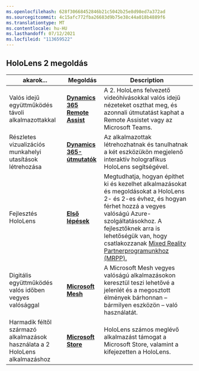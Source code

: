 ```yaml
---
ms.openlocfilehash: 628f30668452846b21c5042b25e8d98ed7a372ad
ms.sourcegitcommit: 4c15afc772fba26683d9b75e38c44a018b4889f6
ms.translationtype: MT
ms.contentlocale: hu-HU
ms.lasthandoff: 07/12/2021
ms.locfileid: "113659522"
---
```

## <a name="hololens-2-solutions"></a>HoloLens 2 megoldás

| akarok... | Megoldás | Description |  
|---------| ------------|------------|
| Valós idejű együttműködés távoli alkalmazottakkal | [**Dynamics 365 Remote Assist**](https://dynamics.microsoft.com/mixed-reality/remote-assist/) | A 2. HoloLens felvezető videóhívásokkal valós idejű nézeteket oszthat meg, és azonnali útmutatást kaphat a Remote Assistet vagy az Microsoft Teams. | 
| Részletes vizualizációs munkahelyi utasítások létrehozása | [**Dynamics 365-útmutatók**](https://dynamics.microsoft.com/mixed-reality/guides/capabilities/) | Az alkalmazottak létrehozhatnak és tanulhatnak a két eszközükön megjelenő interaktív holografikus HoloLens segítségével. |
| Fejlesztés HoloLens | [**Első lépések**](/windows/mixed-reality/develop/development?tabs=unity) | Megtudhatja, hogyan építhet ki és kezelhet alkalmazásokat és megoldásokat a HoloLens 2- és 2-es évhez, és hogyan férhet hozzá a vegyes valóságú Azure-szolgáltatásokhoz. A fejlesztőknek arra is lehetőségük van, hogy csatlakozzanak [Mixed Reality Partnerprogramunkhoz (MRPP).](https://www.microsoft.com/hololens/mrpp) |
| Digitális együttműködés valós időben vegyes valósággal | [**Microsoft Mesh**](https://www.microsoft.com/mesh) | A Microsoft Mesh vegyes valóságú alkalmazásokon keresztül teszi lehetővé a jelenlét és a megosztott élmények bárhonnan – bármilyen eszközön – való használatát. |
| Harmadik féltől származó alkalmazások használata a 2 HoloLens alkalmazáshoz | [**Microsoft Store**](../holographic-store-apps.md) | HoloLens számos meglévő alkalmazást támogat a Microsoft Store, valamint a kifejezetten a HoloLens.
